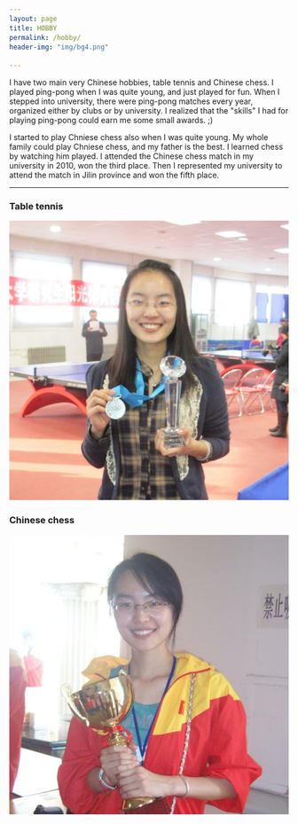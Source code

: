 ```yaml
---
layout: page
title: HOBBY
permalink: /hobby/
header-img: "img/bg4.png"

---
```

<div class="home row">
	<p>I have two main very Chinese hobbies, table tennis and Chinese chess. I played ping-pong when I was quite young, and just played for fun. When I stepped into university, there were ping-pong matches every year, organized either by clubs or by university. I realized that the "skills" I had for playing ping-pong could earn me some small awards. ;)</p>
	<p>I started to play Chniese chess also when I was quite young. My whole family could play Chniese chess, and my father is the best. I learned chess by watching him played. I attended the Chinese chess match in my university in 2010, won the third place. Then I represented my university to attend the match in Jilin province and won the fifth place.</p>
	<div>
		<hr class="styled-hr" style="width:100%;">
	</div>
	<div class="row">
		<div class="col-md-4">
			<h3>Table tennis</h3>
			<img src="/img/hobby2.png">
		</div>
		<div class="col-md-4">
			<h3>Chinese chess</h3>
			<img src="/img/hobby1.png">
		</div>
	</div>
</div>